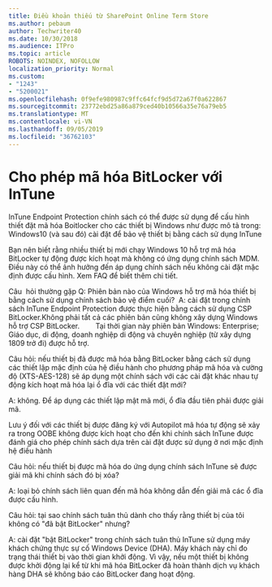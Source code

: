 ```yaml
---
title: Điều khoản thiếu từ SharePoint Online Term Store
ms.author: pebaum
author: Techwriter40
ms.date: 10/30/2018
ms.audience: ITPro
ms.topic: article
ROBOTS: NOINDEX, NOFOLLOW
localization_priority: Normal
ms.custom:
- "1243"
- "5200021"
ms.openlocfilehash: 0f9efe980987c9ffc64fcf9d5d72a67f0a622867
ms.sourcegitcommit: 23772ebd25a86a879ced40b10566a35e76a79eb5
ms.translationtype: MT
ms.contentlocale: vi-VN
ms.lasthandoff: 09/05/2019
ms.locfileid: "36762103"
---
```

# <a name="enabling-bitlocker-encryption-with-intune"></a>Cho phép mã hóa BitLocker với InTune

InTune Endpoint Protection chính sách có thể được sử dụng để cấu hình thiết đặt mã hóa Boitlocker cho các thiết bị Windows như được mô tả trong: Windows10 (và sau đó) cài đặt để bảo vệ thiết bị bằng cách sử dụng InTune

Bạn nên biết rằng nhiều thiết bị mới chạy Windows 10 hỗ trợ mã hóa BitLocker tự động được kích hoạt mà không có ứng dụng chính sách MDM. Điều này có thể ảnh hưởng đến áp dụng chính sách nếu không cài đặt mặc định được cấu hình. Xem FAQ để biết thêm chi tiết.


Câu  hỏi thường gặp Q: Phiên bản nào của Windows hỗ trợ mã hóa thiết bị bằng cách sử dụng chính sách bảo vệ điểm cuối?
 A: cài đặt trong chính sách InTune Endpoint Protection được thực hiện bằng cách sử dụng CSP BitLocker.Không phải tất cả các phiên bản cũng không xây dựng Windows hỗ trợ CSP BitLocker. 
      Tại thời gian này phiên bản Windows: Enterprise; Giáo dục, di động, doanh nghiệp di động và chuyên nghiệp (từ xây dựng 1809 trở đi) được hỗ trợ.




Câu hỏi: nếu thiết bị đã được mã hóa bằng BitLocker bằng cách sử dụng các thiết lập mặc định của hệ điều hành cho phương pháp mã hóa và cường độ (XTS-AES-128) sẽ áp dụng một chính sách với các cài đặt khác nhau tự động kích hoạt mã hóa lại ổ đĩa với các thiết đặt mới?

A: không. Để áp dụng các thiết lập mật mã mới, ổ đĩa đầu tiên phải được giải mã.

Lưu ý đối với các thiết bị được đăng ký với Autopilot mã hóa tự động sẽ xảy ra trong OOBE không được kích hoạt cho đến khi chính sách InTune được đánh giá cho phép chính sách dựa trên cài đặt được sử dụng ở nơi mặc định hệ điều hành




Câu hỏi: nếu thiết bị được mã hóa do ứng dụng chính sách InTune sẽ được giải mã khi chính sách đó bị xóa?

A: loại bỏ chính sách liên quan đến mã hóa không dẫn đến giải mã các ổ đĩa được cấu hình.




Câu hỏi: tại sao chính sách tuân thủ dành cho thấy rằng thiết bị của tôi không có "đã bật BitLocker" nhưng?

A: cài đặt "bật BitLocker" trong chính sách tuân thủ InTune sử dụng máy khách chứng thực sự cố Windows Device (DHA). Máy khách này chỉ đo trạng thái thiết bị vào thời gian khởi động. Vì vậy, nếu một thiết bị không được khởi động lại kể từ khi mã hóa BitLocker đã hoàn thành dịch vụ khách hàng DHA sẽ không báo cáo BitLocker đang hoạt động.